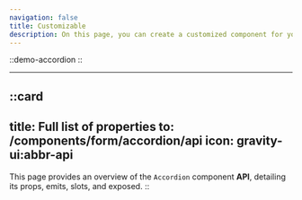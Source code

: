 ```yaml
---
navigation: false
title: Customizable
description: On this page, you can create a customized component for your Vue applications by adjusting its properties to suit your needs. It provides a live preview of the component’s code and behavior, allowing you to design dynamic and user-friendly interfaces effortlessly.
---
```


::demo-accordion
::

---

::card
---
title: Full list of properties
to: /components/form/accordion/api
icon: gravity-ui:abbr-api
---
This page provides an overview of the `Accordion` component **API**, detailing its props, emits, slots, and exposed.
::